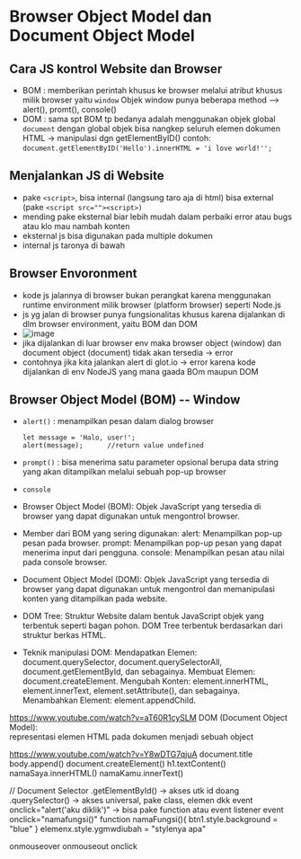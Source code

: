 # Browser Object Model dan Document Object Model

## Cara JS kontrol Website dan Browser 
- BOM : memberikan perintah khusus ke browser melalui atribut khusus milik browser yaitu `window`
  Objek window punya beberapa method --> alert(), promt(), console()
- DOM : sama spt BOM tp bedanya adalah menggunakan objek global `document`
  dengan global objek bisa nangkep seluruh elemen dokumen HTML -> manipulasi dgn getElementByID()
  contoh: `document.getElementByID('Hello').innerHTML = 'i love world!'';`

## Menjalankan JS di Website 
- pake `<script>`, bisa internal (langsung taro aja di html) bisa external (pake `<script src=""><script>)`
- mending pake eksternal biar lebih mudah dalam perbaiki error atau bugs atau klo mau nambah konten
- eksternal js bisa digunakan pada multiple dokumen
- internal js taronya di bawah

## Browser Envoronment
- kode js jalannya di browser bukan perangkat karena menggunakan runtime environment milik browser (platform browser) seperti Node.js
- js yg jalan di browser punya fungsionalitas khusus karena dijalankan di dlm browser environment, yaitu BOM dan DOM
- ![image](https://github.com/NiaPutri23/Dicoding-FEBE/assets/57246029/b785fa03-5f27-465f-a18d-da51179bf4a7)
- jika dijalankan di luar browser env maka browser object (window) dan document object (document) tidak akan tersedia -> error
- contohnya jika kita jalankan alert di glot.io -> error karena kode dijalankan di env NodeJS yang mana gaada BOm maupun DOM 

## Browser Object Model (BOM) -- Window
- `alert()` : menampilkan pesan dalam dialog browser
  ```
  let message = 'Halo, user!';
  alert(message);      //return value undefined 
  ```
- `prompt()` : bisa menerima satu parameter opsional berupa data string yang akan ditampilkan melalui sebuah pop-up browser
  
- `console`

- Browser Object Model (BOM):
  Objek JavaScript yang tersedia di browser yang dapat digunakan untuk mengontrol browser.
- Member dari BOM yang sering digunakan:
  alert: Menampilkan pop-up pesan pada browser.
  prompt: Menampilkan  pop-up pesan yang dapat menerima input dari pengguna.
  console: Menampilkan pesan atau nilai pada console browser.
- Document Object Model (DOM):
  Objek JavaScript yang tersedia di browser yang dapat digunakan untuk mengontrol dan memanipulasi konten yang ditampilkan pada website.
- DOM Tree:
  Struktur Website dalam bentuk JavaScript objek yang terbentuk seperti bagan pohon.
  DOM Tree terbentuk berdasarkan dari struktur berkas HTML.
- Teknik manipulasi DOM:
  Mendapatkan Elemen: document.querySelector, document.querySelectorAll, document.getElementById, dan sebagainya.
  Membuat Elemen: document.createElement.
  Mengubah Konten: element.innerHTML, element.innerText, element.setAttribute(), dan sebagainya.
  Menambahkan Element: element.appendChild.

https://www.youtube.com/watch?v=aT60R1cySLM
DOM (Document Object Model):  
representasi elemen HTML pada dokumen menjadi sebuah object 

https://www.youtube.com/watch?v=Y8wDTG7qjuA
document.title 
body.append()
document.createElement()
h1.textContent()
namaSaya.innerHTML()
namaKamu.innerText()

// Document Selector
.getElementById() -> akses utk id doang
.querySelector() -> akses universal, pake class, elemen dkk
event onclick="alert('aku diklik')" -> bisa pake function atau event listener 
event onclick="namafungsi()" 
function namaFungsi(){
  btn1.style.background = "blue"
}
elemenx.style.ygmwdiubah = "stylenya apa"

onmouseover
onmouseout
onclick 
